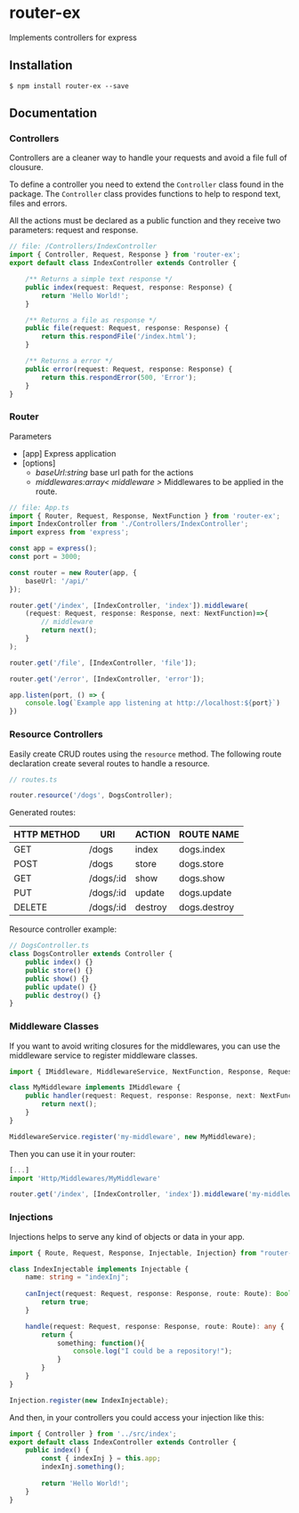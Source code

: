 # router-ex
Implements controllers for express
## Installation

```
$ npm install router-ex --save
```


## Documentation

### Controllers
Controllers are a cleaner way to handle your requests and avoid a file full of clousure.

To define a controller you need to extend the `Controller` class found in the package. The `Controller` class provides functions to help to respond text, files and errors.

All the actions must be declared as a public function and they receive two parameters: request and response.


```ts
// file: /Controllers/IndexController
import { Controller, Request, Response } from 'router-ex';
export default class IndexController extends Controller {

    /** Returns a simple text response */
    public index(request: Request, response: Response) {
        return 'Hello World!';
    }

    /** Returns a file as response */
    public file(request: Request, response: Response) {
        return this.respondFile('/index.html');
    }

    /** Returns a error */
    public error(request: Request, response: Response) {
        return this.respondError(500, 'Error');
    }
}
```


### Router

Parameters
- [app] Express application
- [options]
    - *baseUrl:string* base url path for the actions
    - *middlewares:array< middleware >* Middlewares to be applied in the route.  

```ts
// file: App.ts
import { Router, Request, Response, NextFunction } from 'router-ex';
import IndexController from './Controllers/IndexController';
import express from 'express';

const app = express();
const port = 3000;

const router = new Router(app, {
    baseUrl: '/api/'
});

router.get('/index', [IndexController, 'index']).middleware(
    (request: Request, response: Response, next: NextFunction)=>{
        // middleware
        return next();
    }
);

router.get('/file', [IndexController, 'file']);

router.get('/error', [IndexController, 'error']);

app.listen(port, () => {
    console.log(`Example app listening at http://localhost:${port}`)
})
```

### Resource Controllers

Easily create CRUD routes using the `resource` method. The following route declaration create several routes to handle a resource.

```ts
// routes.ts

router.resource('/dogs', DogsController);
```
Generated routes:

| HTTP METHOD | URI       | ACTION | ROUTE NAME  |
|-------------|-----------|--------|-------------|
| GET         | /dogs     | index  | dogs.index  |
| POST        | /dogs     | store  | dogs.store  |
| GET         | /dogs/:id | show   | dogs.show   |
| PUT         | /dogs/:id | update | dogs.update |
| DELETE      | /dogs/:id | destroy| dogs.destroy|


Resource controller example:
```ts
// DogsController.ts
class DogsController extends Controller {
    public index() {}
    public store() {}
    public show() {}
    public update() {}
    public destroy() {}
}
```


### Middleware Classes

If you want to avoid writing closures for the middlewares, you can use the middleware service to register middleware classes.

```ts
import { IMiddleware, MiddlewareService, NextFunction, Response, Request } from "router-ex";

class MyMiddleware implements IMiddleware {
    public handler(request: Request, response: Response, next: NextFunction) {
        return next();
    }
}

MiddlewareService.register('my-middleware', new MyMiddleware);
```

Then you can use it in your router:

```ts
[...]
import 'Http/Middlewares/MyMiddleware'

router.get('/index', [IndexController, 'index']).middleware('my-middleware');
```

### Injections

Injections helps to serve any kind of objects or data in your app.

```ts
import { Route, Request, Response, Injectable, Injection} from "router-ex";

class IndexInjectable implements Injectable {
    name: string = "indexInj";
    
    canInject(request: Request, response: Response, route: Route): Boolean {
        return true;
    }

    handle(request: Request, response: Response, route: Route): any {
        return {
            something: function(){
                console.log("I could be a repository!");
            }
        }
    }
}

Injection.register(new IndexInjectable);
```

And then, in your controllers you could access your injection like this:
```ts
import { Controller } from '../src/index';
export default class IndexController extends Controller {
    public index() {
        const { indexInj } = this.app;
        indexInj.something();
        
        return 'Hello World!';
    }
}
```
